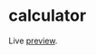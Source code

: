 # calculator

Live [preview](https://bumblebee211196.github.io/the-odin-project/calculator/index.html).
